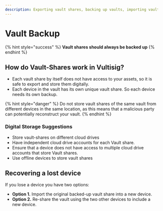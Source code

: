 ```yaml
---
description: Exporting vault shares, backing up vaults, importing vault shares.
---
```


# Vault Backup

{% hint style="success" %}
**Vault shares should always be backed up**
{% endhint %}

## How do Vault-Shares work in Vultisig?

- Each vault share by itself does not have access to your assets, so it is safe to export and store them digitally.
- Each device in the vault has its own unique vault share. So each device needs its own backup.

{% hint style="danger" %}
Do not store vault shares of the same vault from different devices in the same location, as this means that a malicious party can potentially reconstruct your vault.
{% endhint %}

### Digital Storage Suggestions

- Store vault-shares on different cloud drives
- Have independent cloud drive accounts for each Vault share.
- Ensure that a device does not have access to multiple cloud drive accounts that store Vault shares.
- Use offline devices to store vault shares

## **Recovering a lost device**

If you lose a device you have two options:

- **Option 1.** Import the original backed-up vault share into a new device.
- **Option 2.** Re-share the vault using the two other devices to include a new device.
